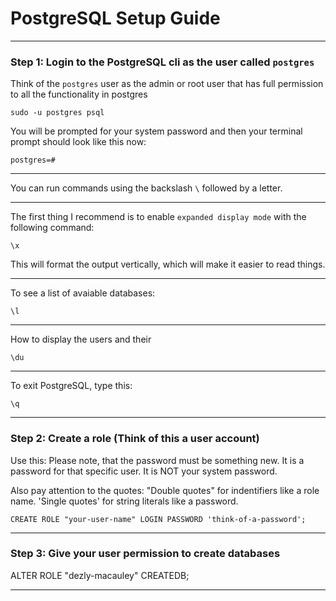 # PostgreSQL Setup Guide
_______________________________________________________________________________

### Step 1: Login to the PostgreSQL cli as the user called `postgres`

Think of the `postgres` user as the admin or root user that has full
permission to all the functionality in postgres

```
sudo -u postgres psql
```

You will be prompted for your system password and then your terminal prompt 
should look like this now:

```
postgres=#
```
_______________________________________________________________________________

You can run commands using the backslash `\` followed by a letter.
_______________________________________________________________________________

The first thing I recommend is to enable `expanded display mode` with
the following command:

```
\x
```

This will format the output vertically, which will make it easier to read
things.
_______________________________________________________________________________

To see a list of avaiable databases:
```
\l
```
_______________________________________________________________________________

How to display the users and their

```
\du
```

_______________________________________________________________________________

To exit PostgreSQL, type this:
```
\q
```
_______________________________________________________________________________

### Step 2: Create a role (Think of this a user account)

Use this:
Please note, that the password must be something new.
It is a password for that specific user. It is NOT your system password.

Also pay attention to the quotes:
"Double quotes" for indentifiers like a role name.
'Single quotes' for string literals like a password.

```
CREATE ROLE "your-user-name" LOGIN PASSWORD 'think-of-a-password';
```

_______________________________________________________________________________

### Step 3: Give your user permission to create databases

ALTER ROLE "dezly-macauley" CREATEDB;

_______________________________________________________________________________

